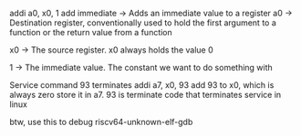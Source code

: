 addi a0, x0, 1
add immediate
-> Adds an immediate value to a register
a0 -> Destination register, conventionally used to hold the first
argument to a function or the return value from a function

x0 -> The source register. x0 always holds the value 0

1 -> The immediate value. The constant we want to do something with

Service command 93 terminates
addi a7, x0, 93
add 93 to x0, which is always zero
store it in a7.
93 is terminate code that terminates service in linux

btw, use this to debug
riscv64-unknown-elf-gdb
